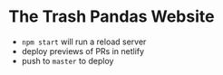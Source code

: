 # The Trash Pandas Website

* `npm start` will run a reload server
* deploy previews of PRs in netlify
* push to `master` to deploy
